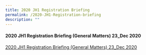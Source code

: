 ```yaml
---
title: 2020 JH1 Registration Briefing
permalink: /2020-JH1-Registration-briefing
description: ""
---
```

#### 2020 JH1 Registration Briefing (General Matters) 23\_Dec 2020

[2020 JH1 Registration Briefing (General Matters) 23_Dec 2020](/files/2020-JH1-Registration-Briefing-General-Matters-23_Dec-2020.pdf)